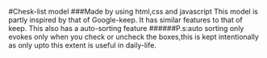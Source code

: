 #Chesk-list model
###Made by using html,css and javascript
This model is partly inspired by that of Google-keep.
It has similar features to that of keep.
This also has a auto-sorting feature
######P.s:auto sorting only evokes only when you check or uncheck the boxes,this is kept intentionally as only upto this extent is useful in daily-life.